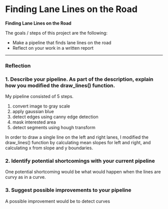# **Finding Lane Lines on the Road** 

**Finding Lane Lines on the Road**

The goals / steps of this project are the following:
* Make a pipeline that finds lane lines on the road
* Reflect on your work in a written report


[//]: # (Image References)

[image1]: ./test_images_output/solidWhiteCurve.jpg "image1"
[image2]: ./test_images_output/solidWhiteRight.jpg "image2"
[image3]: ./test_images_output/solidYellowCurve.jpg "image3"
[image4]: ./test_images_output/solidWhiteCurve2.jpg "image4"
[image5]: ./test_images_output/solidYellowLeft.jpg "image5"
[image6]: ./test_images_output/whiteCarLaneSwitch.jpg "image6"

---

### Reflection

### 1. Describe your pipeline. As part of the description, explain how you modified the draw_lines() function.

My pipeline consisted of 5 steps.
1. convert image to gray scale
2. apply gaussian blue
3. detect edges using canny edge detection
4. mask interested area
5. detect segments using hough transform

In order to draw a single line on the left and right lanes, I modified the draw_lines() function by calculating mean slopes for left and right, and calculating x from slope and y boundaries.


### 2. Identify potential shortcomings with your current pipeline

One potential shortcoming would be what would happen when the lines are curvy as in a curve.


### 3. Suggest possible improvements to your pipeline

A possible improvement would be to detect curves

